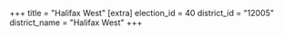 +++
title = "Halifax West"
[extra]
election_id = 40
district_id = "12005"
district_name = "Halifax West"
+++
